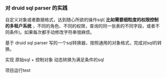 ### 对 druid sql parser 的实践

自定义对象或者数据格式，达到随心所欲的操作sql( **比如需要细粒度的权限控制的多租户系统** ，不同的角色、不同的权限，查询的同一张表的不同字段，或者不同条件)。如果每次都手动修改字符串很麻烦。

基于 druid sql parser 写的一个sql转换器，按照通用的对象格式，完成对sql的转换。

实现 原始sql + 控制对象 动态转换为满足条件的sql

项目运行test  

